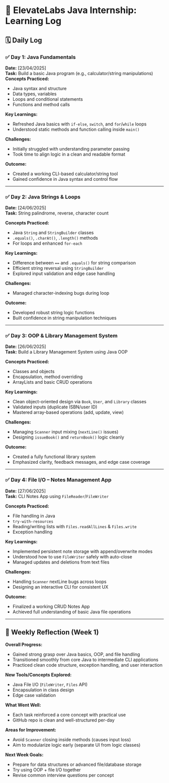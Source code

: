 # 📘 ElevateLabs Java Internship: Learning Log

## 🗓️ Daily Log

### ✅ Day 1: Java Fundamentals
**Date:** [23/04/2025]  
**Task:** Build a basic Java program (e.g., calculator/string manipulations)  
**Concepts Practiced:**
- Java syntax and structure
- Data types, variables
- Loops and conditional statements
- Functions and method calls

**Key Learnings:**
- Refreshed Java basics with `if-else`, `switch`, and `for`/`while` loops
- Understood static methods and function calling inside `main()`

**Challenges:**
- Initially struggled with understanding parameter passing
- Took time to align logic in a clean and readable format

**Outcome:**
- Created a working CLI-based calculator/string tool
- Gained confidence in Java syntax and control flow

---

### ✅ Day 2: Java Strings & Loops
**Date:** [24/06/2025]  
**Task:** String palindrome, reverse, character count

**Concepts Practiced:**
- Java `String` and `StringBuilder` classes
- `.equals()`, `.charAt()`, `.length()` methods
- For loops and enhanced `for-each`

**Key Learnings:**
- Difference between `==` and `.equals()` for string comparison
- Efficient string reversal using `StringBuilder`
- Explored input validation and edge case handling

**Challenges:**
- Managed character-indexing bugs during loop

**Outcome:**
- Developed robust string logic functions
- Built confidence in string manipulation techniques

---

### ✅ Day 3: OOP & Library Management System
**Date:** [26/06/2025]  
**Task:** Build a Library Management System using Java OOP

**Concepts Practiced:**
- Classes and objects
- Encapsulation, method overriding
- ArrayLists and basic CRUD operations

**Key Learnings:**
- Clean object-oriented design via `Book`, `User`, and `Library` classes
- Validated inputs (duplicate ISBN/user ID)
- Mastered array-based operations (add, update, view)

**Challenges:**
- Managing `Scanner` input mixing (`nextLine()` issues)
- Designing `issueBook()` and `returnBook()` logic cleanly

**Outcome:**
- Created a fully functional library system
- Emphasized clarity, feedback messages, and edge case coverage

---

### ✅ Day 4: File I/O – Notes Management App
**Date:** [27/06/2025]  
**Task:** CLI Notes App using `FileReader`/`FileWriter`

**Concepts Practiced:**
- File handling in Java
- `try-with-resources`
- Reading/writing lists with `Files.readAllLines` & `Files.write`
- Exception handling

**Key Learnings:**
- Implemented persistent note storage with append/overwrite modes
- Understood how to use `FileWriter` safely with auto-close
- Managed updates and deletions from text files

**Challenges:**
- Handling `Scanner` nextLine bugs across loops
- Designing an interactive CLI for consistent UX

**Outcome:**
- Finalized a working CRUD Notes App
- Achieved full understanding of basic Java file operations

---

## 📅 Weekly Reflection (Week 1)

**Overall Progress:**
- Gained strong grasp over Java basics, OOP, and file handling
- Transitioned smoothly from core Java to intermediate CLI applications
- Practiced clean code structure, exception handling, and user interaction

**New Tools/Concepts Explored:**
- Java File I/O (`FileWriter`, `Files` API)
- Encapsulation in class design
- Edge case validation

**What Went Well:**
- Each task reinforced a core concept with practical use
- GitHub repo is clean and well-structured per-day

**Areas for Improvement:**
- Avoid `Scanner` closing inside methods (causes input loss)
- Aim to modularize logic early (separate UI from logic classes)

**Next Week Goals:**
- Prepare for data structures or advanced file/database storage
- Try using OOP + file I/O together 
- Revise common interview questions per concept

